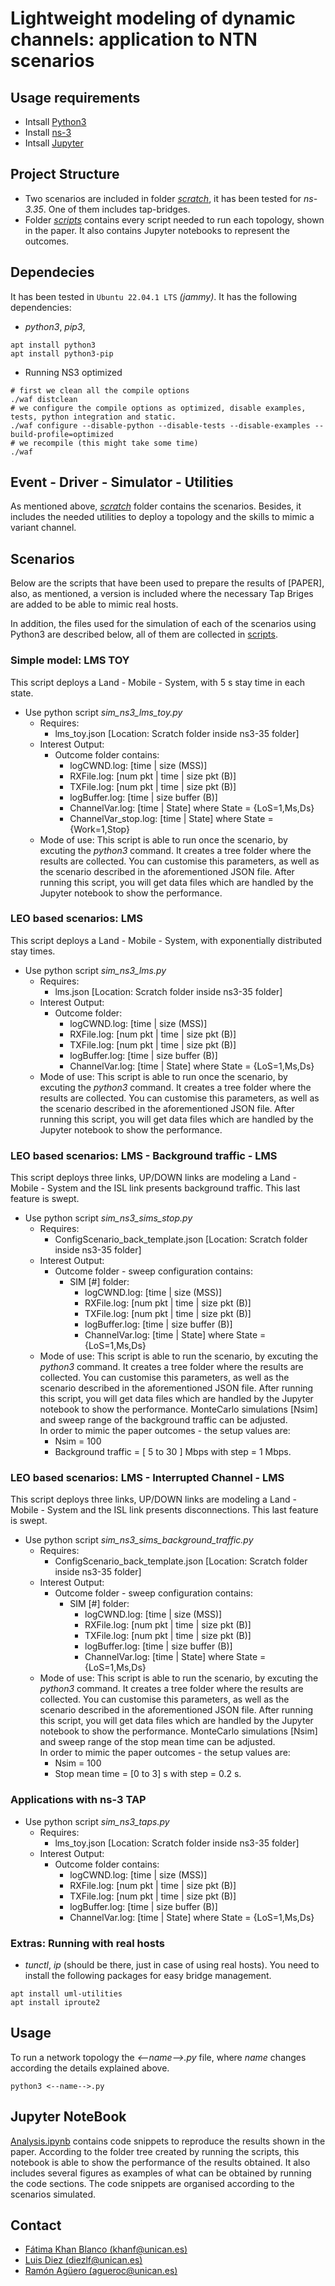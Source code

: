 # Lightweight modeling of dynamic channels: application to NTN scenarios
## Usage requirements

- Intsall [Python3](https://www.python.org/downloads/) 
- Install [ns-3](https://www.nsnam.org/wiki/Installation)
- Intsall [Jupyter](https://jupyter.org/install) 
## Project Structure
- Two scenarios are included in folder [_scratch_](./ns-allinone-3.35/ns-3.35/scratch/), it has been tested for _ns-3.35_.  One of them includes tap-bridges.
- Folder [_scripts_](./scripts/) contains every script needed to run each topology, shown in the paper. It also contains Jupyter notebooks to represent the outcomes.
## Dependecies 
It has been tested in `Ubuntu 22.04.1 LTS` _(jammy)_. It has the following dependencies:

- _python3_, _pip3_,
```
apt install python3
apt install python3-pip
```

- Running NS3 optimized
```
# first we clean all the compile options
./waf distclean
# we configure the compile options as optimized, disable examples, tests, python integration and static.
./waf configure --disable-python --disable-tests --disable-examples --build-profile=optimized
# we recompile (this might take some time)
./waf
```

## Event - Driver - Simulator - Utilities
As mentioned above, [_scratch_](./ns-allinone-3.35/ns-3.35/scratch/) folder contains the scenarios. Besides, it includes the needed utilities to deploy a topology and the skills to mimic a variant channel. 

## Scenarios
Below are the scripts that have been used to prepare the results of [PAPER], also, as mentioned, a version is included where the necessary Tap Briges are added to be able to mimic real hosts.

In addition, the files used for the simulation of each of the scenarios using Python3 are described below, all of them are collected in [scripts](./scripts/). 

### Simple model: LMS TOY
This script deploys a Land - Mobile - System, with 5 s stay time in each state.
- Use python script _sim_ns3_lms_toy.py_
    -   Requires:
        - lms_toy.json [Location: Scratch folder inside ns3-35 folder]
    -   Interest Output:
        - Outcome folder contains:
            - logCWND.log: [time | size (MSS)]
            - RXFile.log: [num pkt | time | size pkt (B)]
            - TXFile.log: [num pkt | time | size pkt (B)]
            - logBuffer.log: [time | size buffer (B)]
            - ChannelVar.log: [time | State] where State = {LoS=1,Ms,Ds}
            - ChannelVar_stop.log: [time | State] where State = {Work=1,Stop}
    - Mode of use: This script is able to run once the scenario, by excuting the _python3_ command. It creates a tree folder where the results are collected. You can customise this parameters, as well as the scenario described in the aforementioned JSON file. After running this script, you will get data files which are handled by the Jupyter notebook to show the performance.
### LEO based scenarios: LMS 
This script deploys a Land - Mobile - System, with exponentially distributed stay times.
- Use python script _sim_ns3_lms.py_
    -   Requires:
        - lms.json [Location: Scratch folder inside ns3-35 folder]
    -   Interest Output:
        - Outcome folder:
            - logCWND.log: [time | size (MSS)]
            - RXFile.log: [num pkt | time | size pkt (B)]
            - TXFile.log: [num pkt | time | size pkt (B)]
            - logBuffer.log: [time | size buffer (B)]
            - ChannelVar.log: [time | State] where State = {LoS=1,Ms,Ds}
    - Mode of use: This script is able to run once the scenario, by excuting the _python3_ command. It creates a tree folder where the results are collected. You can customise this parameters, as well as the scenario described in the aforementioned JSON file. After running this script, you will get data files which are handled by the Jupyter notebook to show the performance.
           
### LEO based scenarios: LMS - Background traffic - LMS
This script deploys three links, UP/DOWN links are modeling a Land - Mobile - System and the ISL link presents background traffic. This last feature is swept.
- Use python script _sim_ns3_sims_stop.py_
    -   Requires:
        - ConfigScenario_back_template.json [Location: Scratch folder inside ns3-35 folder]
    -   Interest Output:
        - Outcome folder - sweep configuration contains:
            - SIM [#] folder:
                - logCWND.log: [time | size (MSS)]
                - RXFile.log: [num pkt | time | size pkt (B)]
                - TXFile.log: [num pkt | time | size pkt (B)]
                - logBuffer.log: [time | size buffer (B)]
                - ChannelVar.log: [time | State] where State = {LoS=1,Ms,Ds}
    - Mode of use: This script is able to run the scenario, by excuting the _python3_ command. It creates a tree folder where the results are collected. You can customise this parameters, as well as the scenario described in the aforementioned JSON file. After running this script, you will get data files which are handled by the Jupyter notebook to show the performance. MonteCarlo simulations [Nsim] and sweep range of the background traffic can be adjusted. <br />
    In order to mimic the paper outcomes - the setup values are:
        - Nsim  = 100
        - Background traffic = [ 5 to 30 ] Mbps with step = 1 Mbps. 
               

### LEO based scenarios: LMS - Interrupted Channel - LMS
This script deploys three links, UP/DOWN links are modeling a Land - Mobile - System and the ISL link presents disconnections. This last feature is swept.
- Use python script _sim_ns3_sims_background_traffic.py_
    -   Requires:
        - ConfigScenario_back_template.json [Location: Scratch folder inside ns3-35 folder]
    -   Interest Output:
        - Outcome folder - sweep configuration contains:
            - SIM [#] folder:
                - logCWND.log: [time | size (MSS)]
                - RXFile.log: [num pkt | time | size pkt (B)]
                - TXFile.log: [num pkt | time | size pkt (B)]
                - logBuffer.log: [time | size buffer (B)]
                - ChannelVar.log: [time | State] where State = {LoS=1,Ms,Ds}
    - Mode of use: This script is able to run the scenario, by excuting the _python3_ command. It creates a tree folder where the results are collected. You can customise this parameters, as well as the scenario described in the aforementioned JSON file. After running this script, you will get data files which are handled by the Jupyter notebook to show the performance. MonteCarlo simulations [Nsim] and sweep range of the stop mean time can be adjusted. <br />
    In order to mimic the paper outcomes - the setup values are:
        - Nsim  = 100
        - Stop mean time = [0 to 3] s with step = 0.2 s. 
              
### Applications with ns-3 TAP
- Use python script _sim_ns3_taps.py_
    -   Requires:
        - lms_toy.json [Location: Scratch folder inside ns3-35 folder]
    -   Interest Output:
        - Outcome folder contains:
            - logCWND.log: [time | size (MSS)]
            - RXFile.log: [num pkt | time | size pkt (B)]
            - TXFile.log: [num pkt | time | size pkt (B)]
            - logBuffer.log: [time | size buffer (B)]
            - ChannelVar.log: [time | State] where State = {LoS=1,Ms,Ds}

### Extras: Running with real hosts
- _tunctl_, _ip_ (should be there, just in case of using real hosts). You need to install the following packages for easy bridge management.
```
apt install uml-utilities
apt install iproute2
```

## Usage
To run a network topology the _<--name-->.py_ file, where _name_ changes according the details explained above.
```shell
python3 <--name-->.py
```

## Jupyter NoteBook
[Analysis.ipynb](./scripts/Analysis.ipynb) contains code snippets to reproduce the results shown in the paper. According to the folder tree created by running the scripts, this notebook is able to show the performance of the results obtained. It also includes several figures as examples of what can be obtained by running the code sections. The code snippets are organised according to the scenarios simulated.


## Contact 

* [Fátima Khan Blanco (khanf@unican.es)](mailto:khanf@unican.es)
* [Luis Diez (diezlf@unican.es)](mailto:diezlf@unican.es)
* [Ramón Agüero (agueroc@unican.es)](mailto:agueroc@unican.es)
